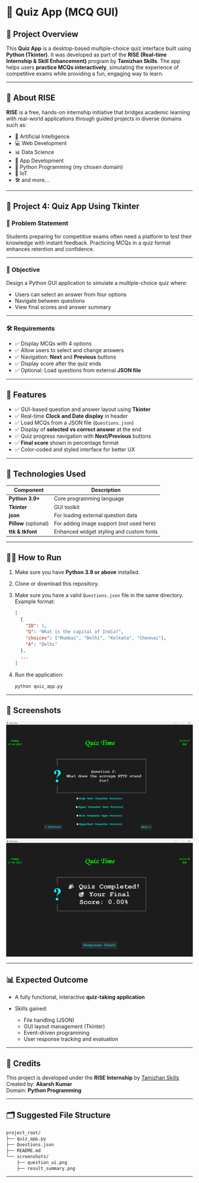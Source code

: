# 🧠 Quiz App (MCQ GUI)

## 📌 Project Overview

This **Quiz App** is a desktop-based multiple-choice quiz interface built using **Python (Tkinter)**. It was developed as part of the **RISE (Real‑time Internship & Skill Enhancement)** program by **Tamizhan Skills**.
The app helps users **practice MCQs interactively**, simulating the experience of competitive exams while providing a fun, engaging way to learn.

---

## 🏁 About RISE

**RISE** is a free, hands-on internship initiative that bridges academic learning with real-world applications through guided projects in diverse domains such as:

* 🧠 Artificial Intelligence
* 💻 Web Development
* 📊 Data Science
* 📱 App Development
* 🐍 Python Programming (my chosen domain)
* 🔌 IoT
* 🛠️ and more...

---

## 🔧 Project 4: Quiz App Using Tkinter

### 📝 Problem Statement

Students preparing for competitive exams often need a platform to test their knowledge with instant feedback. Practicing MCQs in a quiz format enhances retention and confidence.

---

### 🎯 Objective

Design a Python GUI application to simulate a multiple-choice quiz where:

* Users can select an answer from four options
* Navigate between questions
* View final scores and answer summary

---

### 🛠️ Requirements

* ✅ Display MCQs with 4 options
* ✅ Allow users to select and change answers
* ✅ Navigation: **Next** and **Previous** buttons
* ✅ Display score after the quiz ends
* ✅ Optional: Load questions from external **JSON file**

---

## 🚀 Features

* ✅ GUI-based question and answer layout using **Tkinter**
* ✅ Real-time **Clock and Date display** in header
* ✅ Load MCQs from a JSON file (`Questions.json`)
* ✅ Display of **selected vs correct answer** at the end
* ✅ Quiz progress navigation with **Next/Previous** buttons
* ✅ **Final score** shown in percentage format
* ✅ Color-coded and styled interface for better UX

---

## 📂 Technologies Used

| Component             | Description                              |
| --------------------- | ---------------------------------------- |
| **Python 3.9+**       | Core programming language                |
| **Tkinter**           | GUI toolkit                              |
| **json**              | For loading external question data       |
| **Pillow** (optional) | For adding image support (not used here) |
| **ttk & tkfont**      | Enhanced widget styling and custom fonts |

---

## 🧑‍💻 How to Run

1. Make sure you have **Python 3.9 or above** installed.

2. Clone or download this repository.

3. Make sure you have a valid `Questions.json` file in the same directory. Example format:

   ```json
   [
     {
       "ID": 1,
       "Q": "What is the capital of India?",
       "choices": ["Mumbai", "Delhi", "Kolkata", "Chennai"],
       "A": "Delhi"
     },
     ...
   ]
   ```

4. Run the application:

   ```bash
   python quiz_app.py
   ```

---

## 📸 Screenshots

![Screenshot 1](Screenshot1.png)\
![Screenshot 2](Screenshot2.png)

---

## 📊 Expected Outcome

* A fully functional, interactive **quiz-taking application**
* Skills gained:

  * File handling (JSON)
  * GUI layout management (Tkinter)
  * Event-driven programming
  * User response tracking and evaluation

---

## 📢 Credits

This project is developed under the **RISE Internship** by [Tamizhan Skills](https://www.tamizhanskills.com)\
Created by: **Akarsh Kumar**\
Domain: **Python Programming**

---

## 🗂️ Suggested File Structure

```
project_root/
├── quiz_app.py
├── Questions.json
├── README.md
└── screenshots/
    ├── question_ui.png
    ├── result_summary.png
```

---
